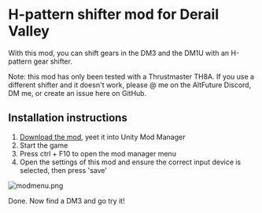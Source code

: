 ﻿# H-pattern shifter mod for Derail Valley

With this mod, you can shift gears in the DM3 and the DM1U with an H-pattern gear shifter.

Note: this mod has only been tested with a Thrustmaster TH8A. If you use a different shifter and it doesn't work, please @ me on the AltFuture Discord, DM me, or create an issue here on GitHub. 

## Installation instructions

1. [Download the mod](https://www.nexusmods.com/derailvalley/mods/835), yeet it into Unity Mod Manager
3. Start the game
4. Press ctrl + F10 to open the mod manager menu
5. Open the settings of this mod and ensure the correct input device is selected, then press 'save'

![modmenu.png](modmenu.png)

Done. Now find a DM3 and go try it!